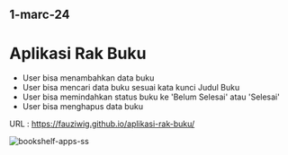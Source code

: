 ## 1-marc-24
# Aplikasi Rak Buku 
- User bisa menambahkan data buku 
- User bisa mencari data buku sesuai kata kunci Judul Buku 
- User bisa memindahkan status buku ke 'Belum Selesai' atau 'Selesai'
- User bisa menghapus data buku 

URL : https://fauziwig.github.io/aplikasi-rak-buku/

![bookshelf-apps-ss](https://github.com/fauziwig/aplikasi-rak-buku/assets/101690263/6feca5b8-eac7-4890-ad3b-a75635c723d2)

